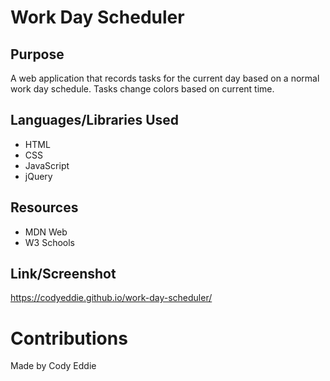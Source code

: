 # Work Day Scheduler

## Purpose 
A web application that records tasks for the current day based on a normal work day schedule. Tasks change colors based on current time.

## Languages/Libraries Used
* HTML
* CSS
* JavaScript
* jQuery

## Resources 
* MDN Web
* W3 Schools

## Link/Screenshot
https://codyeddie.github.io/work-day-scheduler/


# Contributions
Made by Cody Eddie 